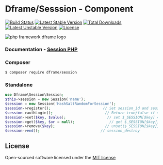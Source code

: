 # Dframe/Sesssion - Component

[![Build Status](https://travis-ci.org/dframe/session.svg?branch=master)](https://travis-ci.org/dframe/session) [![Latest Stable Version](https://poser.pugx.org/dframe/session/v/stable)](https://packagist.org/packages/dframe/session) [![Total Downloads](https://poser.pugx.org/dframe/session/downloads)](https://packagist.org/packages/dframe/session) [![Latest Unstable Version](https://poser.pugx.org/dframe/session/v/unstable)](https://packagist.org/packages/dframe/session) [![License](https://poser.pugx.org/dframe/session/license)](https://packagist.org/packages/dframe/session)

![php framework dframe logo](https://dframeframework.com/img/logo_full.png)

### Documentation - [Session PHP](https://dframeframework.com/en/docs/dframe/master/session/overview)

### Composer

```sh
$ composer require dframe/session
```

### Standalone

```php
use Dframe\Session\Session;
$this->session = new Session('name');
$session = new Session('HashSaltRandomForSession');
$session->register();                        // Set session_id and session_time - default 60
$session->authLogin();                        // Return true/false if session is registered
$session->set($key, $value);                   // set $_SESSION[$key] = $value;
$session->get($key, $or = null);                // get $_SESSION[$key];
$session->remove($key);                       // unset($_SESSION[$key]);
$session->end();                            // session_destroy
```

License
----

Open-sourced software licensed under the [MIT license](http://opensource.org/licenses/MIT)

